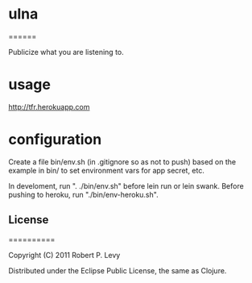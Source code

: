 # ulna
======

Publicize what you are listening to.

# usage

http://tfr.herokuapp.com

# configuration

Create a file bin/env.sh (in .gitignore so as not to push) based on
the example in bin/ to set environment vars for app secret, etc.

In develoment, run ". ./bin/env.sh" before lein run or lein swank.
Before pushing to heroku, run "./bin/env-heroku.sh".

## License
==========

Copyright (C) 2011 Robert P. Levy

Distributed under the Eclipse Public License, the same as Clojure.
